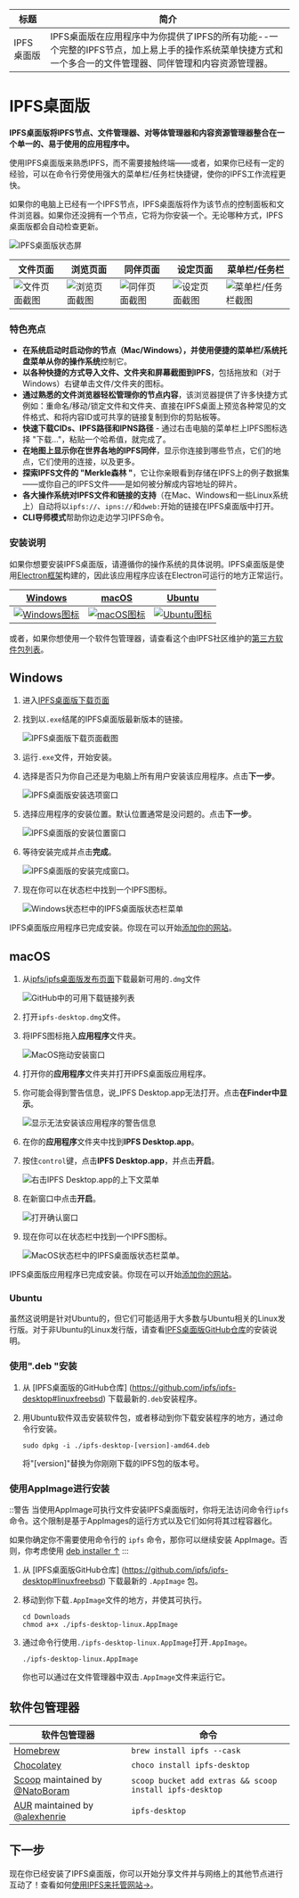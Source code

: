 标题|简介
|---|---|
IPFS桌面版|IPFS桌面版在应用程序中为你提供了IPFS的所有功能--一个完整的IPFS节点，加上易上手的操作系统菜单快捷方式和一个多合一的文件管理器、同伴管理和内容资源管理器。| 

# IPFS桌面版

**IPFS桌面版将IPFS节点、文件管理器、对等体管理器和内容资源管理器整合在一个单一的、易于使用的应用程序中。**

使用IPFS桌面版来熟悉IPFS，而不需要接触终端——或者，如果你已经有一定的经验，可以在命令行旁使用强大的菜单栏/任务栏快捷键，使你的IPFS工作流程更快。

如果你的电脑上已经有一个IPFS节点，IPFS桌面版将作为该节点的控制面板和文件浏览器。如果你还没拥有一个节点，它将为你安装一个。无论哪种方式，IPFS桌面版都会自动检查更新。

![IPFS桌面版状态屏](./图像/IPFS桌面版/desktop-status.png)

文件页面|浏览页面|同伴页面|设定页面|菜单栏/任务栏
|---|---|---|---|---|
|![文件页面截图](./图像/IPFS桌面版/desktop-files.png) | ![浏览页面截图](./图像/IPFS桌面版/desktop-explore.png) | ![同伴页面截图](./图像/IPFS桌面版/desktop-peers.png) | ![设定页面截图](./图像/IPFS桌面版/desktop-settings.png) | ![菜单栏/任务栏截图](./图像/IPFS桌面版/desktop-menubar-taskbar.png) |

### 特色亮点

- **在系统启动时启动你的节点（Mac/Windows），并使用便捷的菜单栏/系统托盘菜单从你的操作系统**控制它。
- **以各种快捷的方式导入文件、文件夹和屏幕截图到IPFS**，包括拖放和（对于Windows）右键单击文件/文件夹的图标。
- **通过熟悉的文件浏览器轻松管理你的节点内容**，该浏览器提供了许多快捷方式例如：重命名/移动/锁定文件和文件夹、直接在IPFS桌面上预览各种常见的文件格式、和将内容ID或可共享的链接复制到你的剪贴板等。
- **快速下载CIDs、IPFS路径和IPNS路径** - 通过右击电脑的菜单栏上IPFS图标选择 "下载..."，粘贴一个哈希值，就完成了。
- **在地图上显示你在世界各地的IPFS同伴**，显示你连接到哪些节点，它们的地点，它们使用的连接，以及更多。
- **探索IPFS文件的 "Merkle森林 "**，它让你亲眼看到存储在IPFS上的例子数据集——或你自己的IPFS文件——是如何被分解成内容地址的碎片。
- **各大操作系统对IPFS文件和链接的支持**（在Mac、Windows和一些Linux系统上）自动将以`ipfs://`、`ipns://`和`dweb:`开始的链接在IPFS桌面版中打开。
- **CLI导师模式**帮助你边走边学习IPFS命令。

### 安装说明

如果你想要安装IPFS桌面版，请遵循你的操作系统的具体说明。IPFS桌面版是使用[Electron框架](https://www.electronjs.org)构建的，因此该应用程序应该在Electron可运行的地方正常运行。

[Windows](#windows) | [macOS](#macos) | [Ubuntu](#ubuntu)  
|---|---|---|
| [![Windows图标](./图像/IPFS桌面版/windows-icon.png)](#windows) | [![macOS图标](./图像/IPFS桌面版/apple-icon.png)](#macos) | [![Ubuntu图标](./图像/IPFS桌面版/ubuntu-icon.png)](#ubuntu) |

或者，如果你想使用一个软件包管理器，请查看这个由IPFS社区维护的[第三方软件包列表](#软件包管理器)。

## Windows

1. 进入[IPFS桌面版下载页面](https://github.com/ipfs/ipfs-desktop/releases)
2. 找到以`.exe`结尾的IPFS桌面版最新版本的链接。

   ![IPFS桌面版下载页面截图](./图像/IPFS桌面版/install-windows-download-exe-page.png)

3. 运行`.exe`文件，开始安装。
4. 选择是否只为你自己还是为电脑上所有用户安装该应用程序。点击**下一步**。

   ![IPFS桌面版安装选项窗口](./图像/IPFS桌面版/install-windows-install-options.png)

5. 选择应用程序的安装位置。默认位置通常是没问题的。点击**下一步**。

   ![IPFS桌面版的安装位置窗口](./图像/IPFS桌面版/install-windows-install-location.png)

6. 等待安装完成并点击**完成**。

   ![IPFS桌面版的安装完成窗口。](./图像/IPFS桌面版/install-windows-install-finish.png)

7. 现在你可以在状态栏中找到一个IPFS图标。

   ![Windows状态栏中的IPFS桌面版状态栏菜单](./图像/IPFS桌面版/install-windows-ipfs-desktop-status-bar.png)

IPFS桌面版应用程序已完成安装。你现在可以开始[添加你的网站]()。

## macOS

1. 从[ipfs/ipfs桌面版发布页面](https://github.com/ipfs/ipfs-desktop/releases)下载最新可用的`.dmg`文件

   ![GitHub中的可用下载链接列表](./图像/IPFS桌面版/install-macos-dmg-file-link.png)

2. 打开`ipfs-desktop.dmg`文件。
3. 将IPFS图标拖入**应用程序**文件夹。

   ![MacOS拖动安装窗口](./图像/IPFS桌面版/install-macos-drag-ipfs-drag.png)

4. 打开你的**应用程序**文件夹并打开IPFS桌面版应用程序。
5. 你可能会得到警告信息，说_IPFS Desktop.app无法打开。点击**在Finder中显示**。

   ![显示无法安装该应用程序的警告信息](./图像/IPFS桌面版/install-macos-ipfs-cannot-be-opened.png)

6. 在你的**应用程序**文件夹中找到**IPFS Desktop.app**。
7. 按住`control`键，点击**IPFS Desktop.app**，并点击**开启**。

   ![右击IPFS Desktop.app的上下文菜单](./图像/IPFS桌面版/install-macos-force-open.png)

8. 在新窗口中点击**开启**。

   ![打开确认窗口](./图像/IPFS桌面版/install-macos-open-confirmation.png)

9. 现在你可以在状态栏中找到一个IPFS图标。

   ![MacOS状态栏中的IPFS桌面版状态栏菜单。](./图像/IPFS桌面版/install-macos-ipfs-desktop-status-bar.png)

IPFS桌面版应用程序已完成安装。你现在可以开始[添加你的网站]()。

### Ubuntu

虽然这说明是针对Ubuntu的，但它们可能适用于大多数与Ubuntu相关的Linux发行版。对于非Ubuntu的Linux发行版，请查看[IPFS桌面版GitHub仓库](https://github.com/ipfs/ipfs-desktop#install)的安装说明。

### 使用".deb "安装

1. 从 [IPFS桌面版的GitHub仓库] (https://github.com/ipfs/ipfs-desktop#linuxfreebsd) 下载最新的`.deb`安装程序。
2. 用Ubuntu软件双击安装软件包，或者移动到你下载安装程序的地方，通过命令行安装。
    
    ```shell
    sudo dpkg -i ./ipfs-desktop-[version]-amd64.deb
    ```
    
    将"[version]"替换为你刚刚下载的IPFS包的版本号。
    
### 使用AppImage进行安装

::警告
当使用AppImage可执行文件安装IPFS桌面版时，你将无法访问命令行`ipfs`命令。这个限制是基于AppImages的运行方式以及它们如何将其过程容器化。

如果你确定你不需要使用命令行的 `ipfs` 命令，那你可以继续安装 AppImage。否则，你考虑使用 [deb installer ↑]()
:::

1. 从 [IPFS桌面版GitHub仓库] (https://github.com/ipfs/ipfs-desktop#linuxfreebsd) 下载最新的 `.AppImage` 包。
2. 移动到你下载`.AppImage`文件的地方，并使其可执行。  

   ```shell
   cd Downloads
   chmod a+x ./ipfs-desktop-linux.AppImage
   ```

3. 通过命令行使用`./ipfs-desktop-linux.AppImage`打开`.AppImage`。

   ```shell
   ./ipfs-desktop-linux.AppImage
   ```

   你也可以通过在文件管理器中双击`.AppImage`文件来运行它。
   
## 软件包管理器

| 软件包管理器                                                                                                   | 命令                    |
| ------------------------------------------------------------------------------------------------------------------ | ---------------------------- |
| [Homebrew](https://formulae.brew.sh/formula/ipfs#default)                                                                    | `brew install ipfs --cask`     |
| [Chocolatey](https://community.chocolatey.org/packages/ipfs-desktop)                                                         | `choco install ipfs-desktop` |
| [Scoop](https://github.com/ScoopInstaller/Extras/blob/master/bucket/ipfs-desktop.json) maintained by [@NatoBoram](https://github.com/NatoBoram) | `scoop bucket add extras && scoop install ipfs-desktop` |
| [AUR](https://aur.archlinux.org/packages/ipfs-desktop/) maintained by [@alexhenrie](https://github.com/alexhenrie) | `ipfs-desktop`               | 

## 下一步

现在你已经安装了IPFS桌面版，你可以开始分享文件并与网络上的其他节点进行互动了！查看如何[使用IPFS来托管网站→]()。



